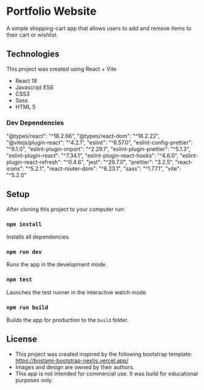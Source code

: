 # Portfolio Website

A simple shopping-cart app that allows users to add and remove items to their cart or wishlist.

## Technologies

This project was created using React + Vite

- React 18
- Javascript ES6
- CSS3
- Sass
- HTML 5

### Dev Dependencies

"@types/react": "^18.2.66",
"@types/react-dom": "^18.2.22",
"@vitejs/plugin-react": "^4.2.1",
"eslint": "^8.57.0",
"eslint-config-prettier": "^9.1.0",
"eslint-plugin-import": "^2.29.1",
"eslint-plugin-prettier": "^5.1.3",
"eslint-plugin-react": "^7.34.1",
"eslint-plugin-react-hooks": "^4.6.0",
"eslint-plugin-react-refresh": "^0.4.6",
"jest": "^29.7.0",
"prettier": "3.2.5",
"react-icons": "^5.2.1",
"react-router-dom": "^6.23.1",
"sass": "^1.77.1",
"vite": "^5.2.0"

## Setup

After cloning this project to your computer run:

### `npm install`

Installs all dependencies.

### `npm run dev`

Runs the app in the development mode.

### `npm test`

Launches the test runner in the interactive watch mode.

### `npm run build`

Builds the app for production to the `build` folder.

## License

- This project was created inspired by the following bootstrap template: https://bostami-bootstrap-nextjs.vercel.app/
- Images and design are owned by their authors.
- This app is not intended for commercial use. It was build for educational purposes only.
